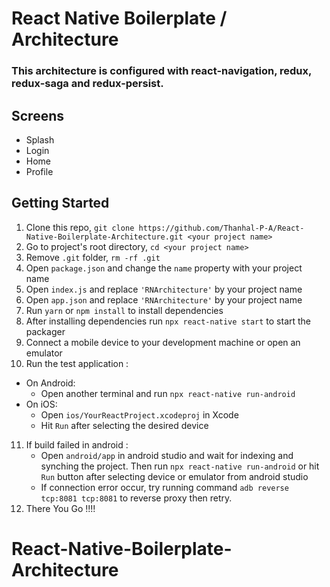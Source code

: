 # React Native Boilerplate / Architecture

### This architecture is configured with react-navigation, redux, redux-saga and redux-persist.

## Screens

* Splash
* Login
* Home
* Profile

## Getting Started

1. Clone this repo, `git clone https://github.com/Thanhal-P-A/React-Native-Boilerplate-Architecture.git <your project name>`
2. Go to project's root directory, `cd <your project name>`
3. Remove `.git` folder,  `rm -rf .git`
4. Open `package.json` and change the `name` property with your project name
5. Open `index.js` and replace `'RNArchitecture'` by your project name
6. Open `app.json` and replace `'RNArchitecture'` by your project name 
7. Run `yarn` or `npm install` to install dependencies
8. After installing dependencies run `npx react-native start` to start the packager
9. Connect a mobile device to your development machine or open an emulator
10. Run the test application :
  * On Android:
    * Open another terminal and run `npx react-native run-android`
  * On iOS:
    * Open `ios/YourReactProject.xcodeproj` in Xcode
    * Hit `Run` after selecting the desired device
11. If build failed in android :
    * Open `android/app` in android studio and wait for indexing and synching the project. Then run `npx react-native run-android` or hit `Run` button after selecting device or emulator from android studio
    * If connection error occur, try running command `adb reverse tcp:8081 tcp:8081` to reverse proxy then retry.
12. There You Go !!!!

# React-Native-Boilerplate-Architecture
